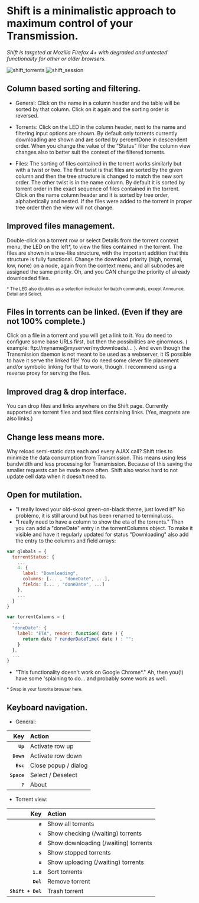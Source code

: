 Shift is a minimalistic approach to maximum control of your Transmission.
=====

*Shift is targeted at Mozilla Firefox 4+ with degraded and untested functionality for other or older browsers.*

![shift_torrents](https://cloud.githubusercontent.com/assets/932370/12071321/fa568a5a-b0a5-11e5-919c-28adadfe0852.png)
![shift_session](https://cloud.githubusercontent.com/assets/932370/12071322/ff3b78fa-b0a5-11e5-9ee8-195593a59364.png)

## Column based sorting and filtering.

* General:
Click on the name in a column header and the table will be sorted by that column. Click on it again and the sorting order is reversed.

* Torrents:
Click on the LED in the column header, next to the name and filtering input options are shown. By default only torrents currently downloading are shown and are sorted by percentDone in descendent order. When you change the value of the "Status" filter the column view changes also to better suit the context of the filtered torrents.

* Files:
The sorting of files contained in the torrent works similarly but with a twist or two. The first twist is that files are sorted by the given column and then the tree structure is changed to match the new sort order. The other twist is in the name column. By default it is sorted by torrent order in the exact sequence of files contained in the torrent. Click on the name column header and it is sorted by tree order, alphabetically and nested. If the files were added to the torrent in proper tree order then the view will not change.

## Improved files management.

Double-click on a torrent row or select Details from the torrent context menu, the LED on the left\*, to view the files contained in the torrent. The files are shown in a tree-like structure, with the important addition that this structure is fully functional. Change the download priority (high, normal, low, none) on a node, again from the context menu, and all subnodes are assigned the same priority. Oh, and you CAN change the priority of already downloaded files.

<sup>\* The LED also doubles as a selection indicator for batch commands, except Announce, Detail and Select.</sup>

## Files in torrents can be linked. (Even if they are not 100% complete.)

Click on a file in a torrent and you will get a link to it. You do need to configure some base URLs first, but then the possibilities are ginormous. ( example: ftp://myname@myserver/mydownloads/... ). And even though the Transmission daemon is not meant to be used as a webserver, it IS possible to have it serve the linked file! You do need some clever file placement and/or symbolic linking for that to work, though. I recommend using a reverse proxy for serving the files.

## Improved drag & drop interface.

You can drop files and links anywhere on the Shift page. Currently supported are torrent files and text files containing links. (Yes, magnets are also links.)

## Change less means more.

Why reload semi-static data each and every AJAX call? Shift tries to minimize the data consumption from Transmission. This means using less bandwidth and less processing for Transmission. Because of this saving the smaller requests can be made more often. Shift also works hard to not update cell data when it doesn't need to.

## Open for mutilation.

* "I really loved your old-skool green-on-black theme, just loved it!" No problemo, it is still around but has been renamed to terminal.css.
* "I really need to have a column to show the eta of the torrents." Then you can add a "doneDate" entry in the torrentColumns object. To make it visible and have it regularly updated for status "Downloading" also add the entry to the columns and field arrays:

```javascript
var globals = {
  torrentStatus: {
    ...
    4: {
      label: "Downloading",
      columns: [... , "doneDate", ...],
      fields: [... , "doneDate", ...]
    },
    ...
  }
}

var torrentColumns = {
  ...
  "doneDate": {
    label: "ETA", render: function( date ) {
      return date ? renderDateTime( date ) : "";
    }
  },
  ...
}
```
* "This functionality doesn't work on Google Chrome\*." Ah, then you(!) have some 'splaining to do... and probably some work as well.

<sup>\* Swap in your favorite browser here.</sup>

## Keyboard navigation.

* General:

| Key                        | Action                    |
| -------------------------: | :------------------------ |
| <kbd>**Up**</kbd>          | Activate row up           |
| <kbd>**Down**</kbd>        | Activate row down         |
| <kbd>**Esc**</kbd>         | Close popup / dialog      |
| <kbd>**Space**</kbd>       | Select / Deselect         |
| <kbd>**?**</kbd>           | About                     |

* Torrent view:

| Key                                | Action                               |
| ---------------------------------: | :----------------------------------- |
| <kbd>**a**</kbd>                   | Show all torrents                    |
| <kbd>**c**</kbd>                   | Show checking (/waiting) torrents    |
| <kbd>**d**</kbd>                   | Show downloading (/waiting) torrents |
| <kbd>**s**</kbd>                   | Show stopped torrents                |
| <kbd>**u**</kbd>                   | Show uploading (/waiting) torrents   |
| <kbd>**1**</kbd>..<kbd>**0**</kbd> | Sort torrents                        |
| <kbd>**Del**</kbd>                 | Remove torrent                       |
| <kbd>**Shift + Del**</kbd>         | Trash torrent                        |
